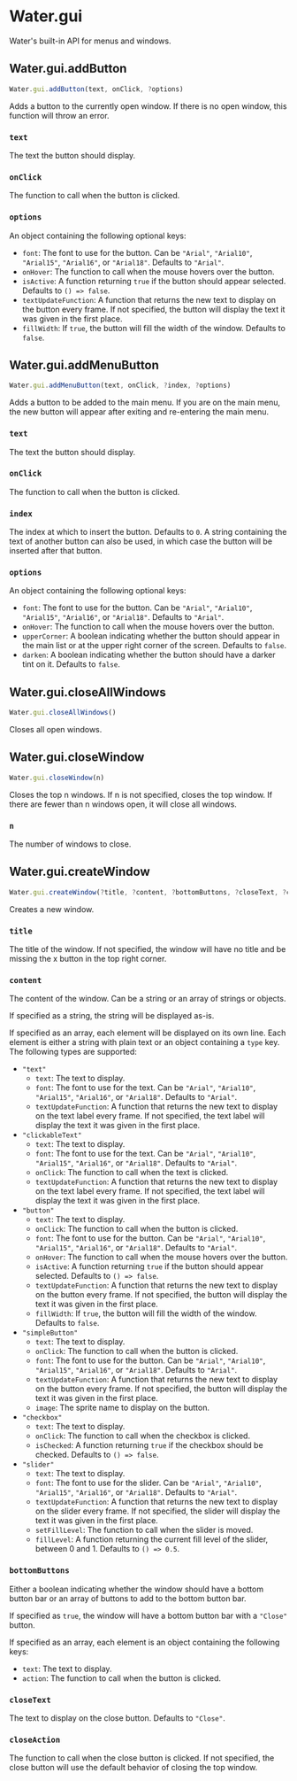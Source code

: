 # Water.gui
Water's built-in API for menus and windows.

## Water.gui.addButton
```js
Water.gui.addButton(text, onClick, ?options)
```
Adds a button to the currently open window. If there is no open window, this function will throw an error.
### `text`
The text the button should display.
### `onClick`
The function to call when the button is clicked.
### `options`
An object containing the following optional keys:
- `font`: The font to use for the button. Can be `"Arial"`, `"Arial10"`, `"Arial15"`, `"Arial16"`, or `"Arial18"`. Defaults to `"Arial"`.
- `onHover`: The function to call when the mouse hovers over the button.
- `isActive`: A function returning `true` if the button should appear selected. Defaults to `() => false`.
- `textUpdateFunction`: A function that returns the new text to display on the button every frame. If not specified, the button will display the text it was given in the first place.
- `fillWidth`: If `true`, the button will fill the width of the window. Defaults to `false`.

## Water.gui.addMenuButton
```js
Water.gui.addMenuButton(text, onClick, ?index, ?options)
```
Adds a button to be added to the main menu. If you are on the main menu, the new button will appear after exiting and re-entering the main menu.
### `text`
The text the button should display.
### `onClick`
The function to call when the button is clicked.
### `index`
The index at which to insert the button. Defaults to `0`. A string containing the text of another button can also be used, in which case the button will be inserted after that button.
### `options`
An object containing the following optional keys:
- `font`: The font to use for the button. Can be `"Arial"`, `"Arial10"`, `"Arial15"`, `"Arial16"`, or `"Arial18"`. Defaults to `"Arial"`.
- `onHover`: The function to call when the mouse hovers over the button.
- `upperCorner`: A boolean indicating whether the button should appear in the main list or at the upper right corner of the screen. Defaults to `false`.
- `darken`: A boolean indicating whether the button should have a darker tint on it. Defaults to `false`.

## Water.gui.closeAllWindows
```js
Water.gui.closeAllWindows()
```
Closes all open windows.

## Water.gui.closeWindow
```js
Water.gui.closeWindow(n)
```
Closes the top n windows. If n is not specified, closes the top window. If there are fewer than n windows open, it will close all windows.
### `n`
The number of windows to close.

## Water.gui.createWindow
```js
Water.gui.createWindow(?title, ?content, ?bottomButtons, ?closeText, ?closeAction)
```
Creates a new window.
### `title`
The title of the window. If not specified, the window will have no title and be missing the x button in the top right corner.
### `content`
The content of the window. Can be a string or an array of strings or objects. 

If specified as a string, the string will be displayed as-is. 

If specified as an array, each element will be displayed on its own line. Each element is either a string with plain text or an object containing a `type` key. The following types are supported:
- `"text"`
	- `text`: The text to display.
	- `font`: The font to use for the text. Can be `"Arial"`, `"Arial10"`, `"Arial15"`, `"Arial16"`, or `"Arial18"`. Defaults to `"Arial"`.
	- `textUpdateFunction`: A function that returns the new text to display on the text label every frame. If not specified, the text label will display the text it was given in the first place.
- `"clickableText"`
	- `text`: The text to display.
	- `font`: The font to use for the text. Can be `"Arial"`, `"Arial10"`, `"Arial15"`, `"Arial16"`, or `"Arial18"`. Defaults to `"Arial"`.
	- `onClick`: The function to call when the text is clicked.
	- `textUpdateFunction`: A function that returns the new text to display on the text label every frame. If not specified, the text label will display the text it was given in the first place.
- `"button"`
	- `text`: The text to display.
	- `onClick`: The function to call when the button is clicked.
	- `font`: The font to use for the button. Can be `"Arial"`, `"Arial10"`, `"Arial15"`, `"Arial16"`, or `"Arial18"`. Defaults to `"Arial"`.
	- `onHover`: The function to call when the mouse hovers over the button.
	- `isActive`: A function returning `true` if the button should appear selected. Defaults to `() => false`.
	- `textUpdateFunction`: A function that returns the new text to display on the button every frame. If not specified, the button will display the text it was given in the first place.
	- `fillWidth`: If `true`, the button will fill the width of the window. Defaults to `false`.
- `"simpleButton"`
	- `text`: The text to display.
	- `onClick`: The function to call when the button is clicked.
	- `font`: The font to use for the button. Can be `"Arial"`, `"Arial10"`, `"Arial15"`, `"Arial16"`, or `"Arial18"`. Defaults to `"Arial"`.
	- `textUpdateFunction`: A function that returns the new text to display on the button every frame. If not specified, the button will display the text it was given in the first place.
	- `image`: The sprite name to display on the button.
- `"checkbox"`
	- `text`: The text to display.
	- `onClick`: The function to call when the checkbox is clicked.
	- `isChecked`: A function returning `true` if the checkbox should be checked. Defaults to `() => false`.
- `"slider"`
	- `text`: The text to display.
	- `font`: The font to use for the slider. Can be `"Arial"`, `"Arial10"`, `"Arial15"`, `"Arial16"`, or `"Arial18"`. Defaults to `"Arial"`.
	- `textUpdateFunction`: A function that returns the new text to display on the slider every frame. If not specified, the slider will display the text it was given in the first place.
	- `setFillLevel`: The function to call when the slider is moved.
	- `fillLevel`: A function returning the current fill level of the slider, between 0 and 1. Defaults to `() => 0.5`.

### `bottomButtons`
Either a boolean indicating whether the window should have a bottom button bar or an array of buttons to add to the bottom button bar.

If specified as `true`, the window will have a bottom button bar with a `"Close"` button.

If specified as an array, each element is an object containing the following keys:
- `text`: The text to display.
- `action`: The function to call when the button is clicked.

### `closeText`
The text to display on the close button. Defaults to `"Close"`.

### `closeAction`
The function to call when the close button is clicked. If not specified, the close button will use the default behavior of closing the top window.